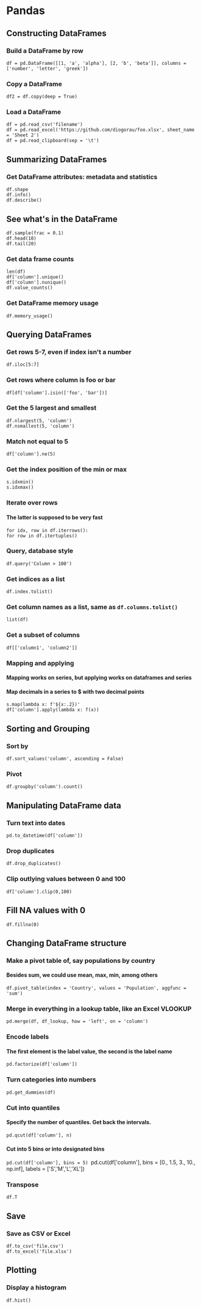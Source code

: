 # Pandas

## Constructing DataFrames
### Build a DataFrame by row
    df = pd.DataFrame([[1, 'a', 'alpha'], [2, 'b', 'beta']], columns = ['number', 'letter', 'greek'])

### Copy a DataFrame
    df2 = df.copy(deep = True)

### Load a DataFrame
    df = pd.read_csv('filename')
    df = pd.read_excel('https://github.com/diogorau/foo.xlsx', sheet_name = 'Sheet 2')
    df = pd.read_clipboard(sep = '\t')

## Summarizing DataFrames

### Get DataFrame attributes: metadata and statistics
    df.shape
    df.info()
    df.describe()

## See what's in the DataFrame
    df.sample(frac = 0.1)
    df.head(10)
    df.tail(20)

### Get data frame counts
    len(df)
    df['column'].unique()
    df['column'].nunique()
    df.value_counts()

### Get DataFrame memory usage
    df.memory_usage()


## Querying DataFrames

### Get rows 5-7, even if index isn't a number
    df.iloc[5:7]

### Get rows where column is foo or bar
    df[df['column'].isin(['foo', 'bar'])]

### Get the 5 largest and smallest
    df.nlargest(5, 'column')
    df.nsmallest(5, 'column')

### Match not equal to 5
    df['column'].ne(5)

### Get the index position of the min or max
    s.idxmin()
    s.idxmax()

### Iterate over rows
#### The latter is supposed to be very fast
    for idx, row in df.iterrows():
    for row in df.itertuples()

### Query, database style
    df.query('Column > 100')

### Get indices as a list
    df.index.tolist()
### Get column names as a list, same as `df.columns.tolist()`
    list(df)

### Get a subset of columns
    df[['column1', 'column2']]

### Mapping and applying
#### Mapping works on series, but applying works on dataframes and series
#### Map decimals in a series to $ with two decimal points
    s.map(lambda x: f'${x:.2})'
    df['column'].apply(lambda x: f(x))

## Sorting and Grouping
### Sort by
    df.sort_values('column', ascending = False)

### Pivot
    df.groupby('column').count()



## Manipulating DataFrame data

### Turn text into dates
    pd.to_datetime(df['column'])

### Drop duplicates
    df.drop_duplicates()

### Clip outlying values between 0 and 100
    df['column'].clip(0,100)

## Fill NA values with 0
    df.fillna(0)


## Changing DataFrame structure

### Make a pivot table of, say populations by country
#### Besides sum, we could use mean, max, min, among others
    df.pivot_table(index = 'Country', values = 'Population', aggfunc = 'sum')

### Merge in everything in a lookup table, like an Excel VLOOKUP
    pd.merge(df, df_lookup, how = 'left', on = 'column')

### Encode labels
#### The first element is the label value, the second is the label name
    pd.factorize(df['column'])

### Turn categories into numbers
    pd.get_dummies(df)

### Cut into quantiles
#### Specify the number of quantiles. Get back the intervals.
    pd.qcut(df['column'], n)

#### Cut into 5 bins or into designated bins
`pd.cut(df['column'], bins = 5)
`pd.cut(df['column'], bins = [0., 1.5, 3., 10., np.inf], labels = ['S','M','L','XL'])


### Transpose
    df.T


## Save

### Save as CSV or Excel
    df.to_csv('file.csv')
    df.to_excel('file.xlsx')


## Plotting

### Display a histogram
    df.hist()
